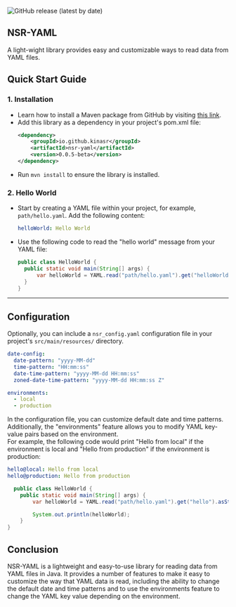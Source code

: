 ![GitHub release (latest by date)](https://img.shields.io/github/v/release/kinasr/nsr-yaml)

NSR-YAML
---
A light-wight library provides easy and customizable ways to read data from YAML files.

## Quick Start Guide

### 1. Installation

- Learn how to install a Maven package from GitHub by
  visiting [this link](https://docs.github.com/en/packages/working-with-a-github-packages-registry/working-with-the-apache-maven-registry#installing-a-package).
- Add this library as a dependency in your project's pom.xml file:
    ``` xml
    <dependency>
        <groupId>io.github.kinasr</groupId>
        <artifactId>nsr-yaml</artifactId>
        <version>0.0.5-beta</version>
    </dependency>
  ```
- Run `mvn install` to ensure the library is installed.

### 2. Hello World

- Start by creating a YAML file within your project, for example, `path/hello.yaml`. Add the following content:
  ```yaml
  helloWorld: Hello World
  ```
- Use the following code to read the "hello world" message from your YAML file:
  ```java
  public class HelloWorld {
    public static void main(String[] args) {
        var helloWorld = YAML.read("path/hello.yaml").get("helloWorld").asString();
    }
  }
  ```

---

## Configuration

Optionally, you can include a `nsr_config.yaml` configuration file in your project's `src/main/resources/` directory.

  ```yaml
  date-config:
    date-pattern: "yyyy-MM-dd"
    time-pattern: "HH:mm:ss"
    date-time-pattern: "yyyy-MM-dd HH:mm:ss"
    zoned-date-time-pattern: "yyyy-MM-dd HH:mm:ss Z"

  environments:
    - local
    - production 
   ```

In the configuration file, you can customize default date and time patterns. Additionally, the "environments" feature
allows you to modify YAML key-value pairs based on the environment.  
For example, the following code would print "Hello from local" if the environment is local and "Hello from production"
if the environment is production:

```yaml
hello@local: Hello from local
hello@production: Hello from production
```

```java
  public class HelloWorld {
    public static void main(String[] args) {
        var helloWorld = YAML.read("path/hello.yaml").get("hello").asString();

        System.out.println(helloWorld);
    }
}
  ```

## Conclusion

NSR-YAML is a lightweight and easy-to-use library for reading data from YAML files in Java.
It provides a number of features to make it easy to customize the way that YAML data is read, including the ability to
change the default date and time patterns and to use the environments feature to change the YAML key value depending on
the environment.